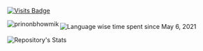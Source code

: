 [![Visits Badge](https://badges.pufler.dev/visits/prinonbhowmik/prinonbhowmik)](https://github.com/prinonbhowmik)

<div align="center" style="margin-bottom: 20px;">
  <a href="https://github.com/prinonbhowmik">
    <img src="https://github-readme-stats.vercel.app/api?username=prinonbhowmik&count_private=true&show_icons=true" alt="prinonbhowmik" align="left" />
  </a>
</div>

![Language wise time spent since May 6, 2021](https://github-readme-stats.vercel.app/api/wakatime?username=@prinonbhowmik&v=2&layout=compact)

![Repository's Stats](https://github-readme-stats.vercel.app/api/top-langs/?username=prinonbhowmik&theme=blue-green)
